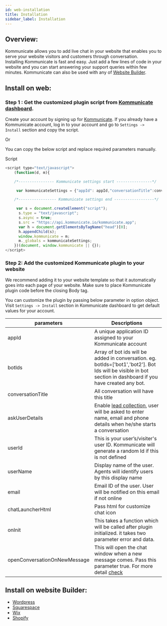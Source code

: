 ```yaml
---
id: web-installation
title: Installation
sidebar_label: Installation
---
```


## Overview:
Kommunicate allows you to add live chat in your website that enables you to serve your website visitors and customers through conversation.<br>
Installing Kommunicate is fast and easy. Just add a few lines of code in your website and you can start answering your support queries within few minutes.
Kommunicate can also be used with any of [Website Builder](#install-on-website-builder).

## Install on web:  

### Step 1 : Get the customized plugin script from [Kommunicate dashboard](https://dashboard.kommunicate.io/dashboard).

Create your account by signing up for [Kommunicate](https://dashboard.kommunicate.io/signup). If you already have a Kommunicate account, log in to your account and go to `Settings -> Install` section and copy the script.

Or

You can copy the below script and replace required parameters manually.

Script
```javascript
<script type="text/javascript">
    (function(d, m){

    /*---------------- Kommunicate settings start ----------------*/

     var kommunicateSettings = {"appId": appId,"conversationTitle":conversationTitle,"botIds":["bot1","bot2"],"onInit":callback};

    /*----------------- Kommunicate settings end ------------------*/

     var s = document.createElement("script");
      s.type = "text/javascript";
      s.async = true;
      s.src = "https://api.kommunicate.io/kommunicate.app";
      var h = document.getElementsByTagName("head")[0];
      h.appendChild(s);
      window.kommunicate = m;
      m._globals = kommunicateSettings;
    })(document, window.kommunicate || {});
</script>

```

### Step 2: Add the customized Kommunicate plugin to your website

We recommend adding it to your website template so that it automatically goes into each page of your website. Make sure to place Kommunicate plugin code before the closing Body tag.

You can customize the plugin by passing below parameter in option object. Visit `Settings -> Install` section in Kommunicate dashboard to get default values for your account.

|parameters|Descriptions|
|---	   |---	    |
|appId |A unique application ID assigned to your Kommunicate account|
|botIds|Array of bot ids will be added in conversation. eg. botIds=['bot1','bot2']. Bot Ids will be visible in bot section in dashboard if you have created any bot.|
|conversationTitle |All conversation will have this title|
|askUserDetails| Enable <a href="web-authentication#2-pre-chat-lead-collection" target="_blank">lead collection</a>, user will be asked to enter name, email and phone details when he/she starts a conversation|
|userId| This is your user’s/visiter's user ID. Kommunicate will generate a random Id if this is not defined|
|userName | Display name of the user. Agents will identify users by this display name|
|email | Email ID of the user. User will be notified on this email if not online|
|chatLauncherHtml | Pass html for customize chat icon|
|onInit| This takes a function which will be called after plugin initialized. it takes two parameter error and data.|
|openConversationOnNewMessage | This will open the chat window when a new message comes. Pass this parameter true. For more detail <a href="web-conversation#Open-chat-window-when-a-new-message-comes" target="_blank">check</a>|


## Install on website Builder:
  - <a href="https://www.kommunicate.io/blog/how-to-add-live-chat-plugin-in-wordpress-websites-b449f0f5e12f/" target="_blank">Wordpress</a>
  - <a href="https://www.kommunicate.io/blog/squarespace-live-chat-software-for-website/" target="_blank">Squarespace</a>
  - <a href="https://www.kommunicate.io/blog/how-to-integrate-live-chat-plugin-in-wix-websites-469f155ab314/" target="_blank">Wix</a>
  - <a href="https://www.kommunicate.io/blog/how-to-add-live-chat-in-shopify-websites/" target="_blank">Shopify</a>
